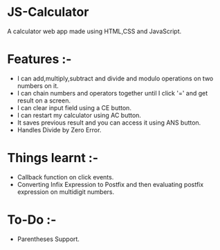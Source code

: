 # JS-Calculator
A calculator web app made using HTML,CSS and JavaScript.

# Features :-

 - I can add,multiply,subtract and divide and modulo operations on two numbers on it.
 - I can chain numbers and operators together until I click '=' and get result on a screen.
 - I can clear input field using a CE button.
 - I can restart my calculator using AC button.
 - It saves previous result and you can access it using ANS button.
 - Handles Divide by Zero Error. 

# Things learnt :-

 - Callback function on click events.
 - Converting Infix Expression to Postfix and then evaluating postfix expression on multidigit numbers.
 
# To-Do :-
 
 - Parentheses Support.
